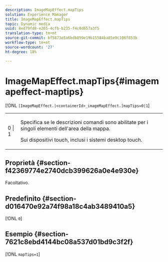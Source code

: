 ```yaml
---
description: ImageMapEffect.mapTips
solution: Experience Manager
title: ImageMapEffect.mapTips
topic: Dynamic media
uuid: 8ed79fd8-e265-4cfb-b235-f4c0d657a3f5
translation-type: tm+mt
source-git-commit: bf5873e5a6bdb859e19b15584ba85e9c106f853b
workflow-type: tm+mt
source-wordcount: '27'
ht-degree: 18%

---
```



# ImageMapEffect.mapTips{#imagemapeffect-maptips}

[!DNL `[ImageMapEffect.|<containerId>_imageMapEffect.]mapTips=0|1`]

<table id="table_3DBC5A70C9264CECA1CB3D1D08CEDF31"> 
 <tbody> 
  <tr> 
   <td colname="col1"> <p><span class="codeph"> 0 | 1</span> </p> </td> 
   <td colname="col2"> <p> Specifica se le descrizioni comandi sono abilitate per i singoli elementi dell'area della mappa. </p> <p> Sui dispositivi touch, inclusi i sistemi desktop touch. </p> </td> 
  </tr> 
 </tbody> 
</table>

## Proprietà {#section-f42369774e2740dcb399626a0e4e930e}

Facoltativo.

## Predefinito {#section-d016470e92a74f98a18c4ab3489410a5}

[!DNL `0`]

## Esempio {#section-7621c8ebd4144bc08a537d01bd9c3f2f}

[!DNL `mapTips=1`]

